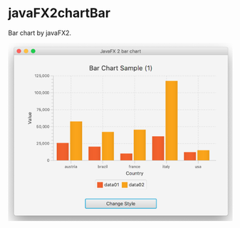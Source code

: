 # javaFX2chartBar

Bar chart by javaFX2.

![javaFX2chartBar](https://github.com/63rabbits/javaFX2chartBar/blob/master/javaFX2chartBar.png?raw=true)

